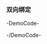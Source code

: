 ### 双向绑定

-DemoCode-
<template>
  <input v-model.number="center.lng">
  <input v-model.number="center.lat">
  <input v-model.number="zoom">
  <baidu-map class="map" :scroll-wheel-zoom="true" :center="center" :zoom="zoom" @moving="syncCenterAndZoom" @moveend="syncCenterAndZoom" @zoomend="syncCenterAndZoom">
  </baidu-map>
</template>

<script setup>
import { ref, nextTick } from 'vue';

const center = ref({
  lng: 116.404,
  lat: 39.915
});

let zoom = ref(15);

const syncCenterAndZoom = (e) => {
  const { lng, lat } = e.target.getCenter();
  zoom.value = e.target.getZoom();
  nextTick(() => {
    center.value.lng = lng;
    center.value.lat = lat;
  })
};
</script>
-/DemoCode-